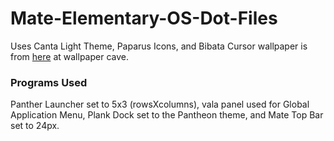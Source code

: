 # Mate-Elementary-OS-Dot-Files
Uses Canta Light Theme, Paparus Icons, and Bibata Cursor wallpaper is from [here](https://wallpapercave.com/w/wp4203643) at wallpaper cave.

### Programs Used
Panther Launcher set to 5x3 (rowsXcolumns), vala panel used for Global Application Menu, Plank Dock set to the Pantheon theme, and Mate Top Bar set to 24px.


